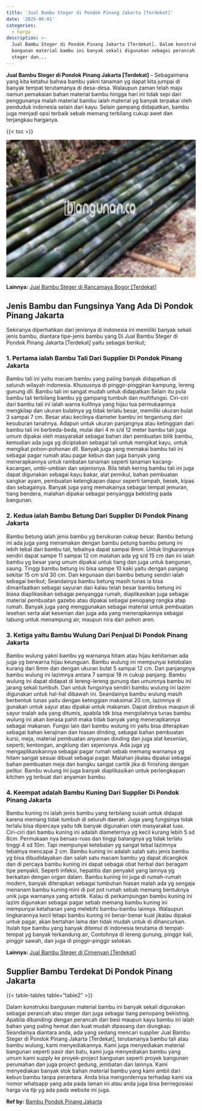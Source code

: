 ```yaml
---
title: 'Jual Bambu Steger di Pondok Pinang Jakarta [Terdekat]'
date: '2025-06-01'
categories:
  - harga
description: >-
  Jual Bambu Steger di Pondok Pinang Jakarta [Terdekat]. Dalam konstruksi
  bangunan material bambu ini banyak sekali digunakan sebagai perancah atau
  steger dan...
---
```


**Jual Bambu Steger di Pondok Pinang Jakarta \[Terdekat\]** – Sebagaimana yang kita ketahui bahwa bambu yakni tanaman yg dapat kita jumpai di banyak tempat terutamanya di desa-desa. Walaupun zaman telah maju namun pemakaian bahan material bambu hingga hari ini tidak sepi dari penggunanya malah material bambu ialah material yg banyak terpakai oleh penduduk indonesia selain dari kayu. Selain gampang didapatkan, bambu juga menjadi opsi terbaik sebab memang terbilang cukup awet dan terjangkau harganya.

{{< toc >}}

![Jual Bambu Steger di Pondok Pinang Jakarta [Terdekat]](/images/jual-bambu-tali-19.png)

**Lainnya:** [Jual Bambu Steger di Rancamaya Bogor \[Terdekat\]](https://bambu.bangunan.co/jual-bambu-steger-di-rancamaya-bogor-terdekat/)

## Jenis Bambu dan Fungsinya Yang Ada Di Pondok Pinang Jakarta

Sekiranya diperhatikan dari jenisnya di indonesia ini memiliki banyak sekali jenis bambu, diantara tipe-jenis bambu yang Di Jual Bambu Steger di Pondok Pinang Jakarta \[Terdekat\] yaitu sebagai berikut;

### 1\. Pertama ialah Bambu Tali Dari Supplier Di Pondok Pinang Jakarta

Bambu tali ini yaitu macam bambu yang paling banyak didapatkan di seluruh wilayah indonesia. Khususnya di pinggir-pinggiran kampung, lereng gunung dll. Bambu tali ini sangat mudah untuk didapatkan Selain itu pula bambu tali terbilang bambu yg gampang tumbuh dan multifungsi. Ciri-ciri dari bambu tali ini ialah warna kulitnya yang hijau tua permukaannya mengkilap dan ukuran bulatnya yg tidak terlalu besar, memiliki ukuran bulat 3 sampai 7 cm. Besar atau kecilnya diameter bambu ini tergantung dari kesuburan tanahnya. Adapun untuk ukuran panjangnya atau ketinggian dari bambu tali ini berbeda-beda, mulai dari 4 m s/d 12 meter bambu tali juga umum dipakai oleh masyarakat sebagai bahan dari pembuatan bilik bambu, kemudian ada juga yg diciptakan sebagai tali untuk mengikat kayu, untuk mengikat pohon-pohonan dll. Banyak juga yang memakai bambu tali ini sebagai pagar rumah atau pagar kebun dan juga banyak yang menerapkannya untuk rambatan tanaman seperti tanaman kacang-kacangan, umbi-umbian dan sejenisnya. Bila telah kering bambu tali ini juga dapat digunakan sebagai kayu bakar, alat pemikul, bahan pembuatan sangkar ayam, pembuatan kelengkapan dapur seperti tampah, besek, kipas dan sebagainya. Banyak juga yang memakainya sebagai tempat jemuran, tiang bendera, malahan dipakai sebagai penyangga bekisting pada bangunan.

### 2\. Kedua ialah Bambu Betung Dari Supplier Di Pondok Pinang Jakarta

Bambu betung ialah jenis bambu yg berukuran cukup besar. Bambu betung ini ada juga yang menamakan dengan bambu petung bambu petung ini lebih tebal dari bambu tali, tebalnya dapat sampai 8mm. Untuk lingkarannya sendiri dapat sampe 11 sampai 12 cm malahan ada yg s/d 15 cm dan ini ialah bambu yg besar yang umum dipakai untuk tiang dan juga untuk bangunan, saung. Tinggi bambu betung ini bisa sampe 10 kaki yaitu dengan panjang sekitar 15 cm s/d 30 cm. Dan kegunaan dari bambu betung sendiri ialah sebagai berikut; Seandainya bambu betung masih tunas ia bisa dimanfaatkan sebagai sayuran dan kalau telah besar bambu betung ini biasa diaplikasikan sebagai penyangga rumah, diaplikasikan juga sebagai material pembuatan gazebo atau dipakai sebagai penopang rangka atap rumah. Banyak juga yang menggunakan sebagai material untuk pembuatan lesehan serta alat kesenian dan juga ada yang menerapkannya sebagai tabung untuk menampung air, maupun nira dari pohon aren.

### 3\. Ketiga yaitu Bambu Wulung Dari Penjual Di Pondok Pinang Jakarta

Bambu wulung yakni bambu yg warnanya hitam atau hijau kehitaman ada juga yg berwarna hijau keunguan. Bambu wulung ini mempunyai ketebalan kurang dari 8mm dan dengan ukuran bulat 5 sampai 12 cm. Dan panjangnya bambu wulung ini lazimnya antara 7 sampai 18 m cukup panjang. Bambu wulung ini dapat didapat di lereng-lereng gunung dan umumnya bambu ini jarang sekali tumbuh. Dan untuk fungsinya sendiri bambu wulung ini lazim digunakan untuk hal-hal dibawah ini. Seandainya bambu wulung masih berbentuk tunas yaitu dengan ketinggian maksimal 20 cm, lazimnya di gunakan untuk sayur atau dipakai untuk makanan. Dapat direbus maupun di sayur malah ada yang ditumis, apabila tdk bisa mengolahnya tunas bambu wulung ini akan berasa pahit maka tidak banyak yang menerapkannya sebagai makanan. Fungsi lain dari bambu wulung ini yaitu bisa diterapkan sebagai bahan kerajinan dan hiasan dinding, sebagai bahan pembuatan kursi, meja, material pembuatan anyaman dinding dan juga alat kesenian, seperti; kentongan, angklung dan sejenisnya. Ada juga yg mengaplikasikannya sebagai pagar rumah sebab memang warnanya yg hitam sangat sesuai dibuat sebagai pagar. Malahan jikalau dipakai sebagai bahan pembuatan meja dan bangku sangat cantik jika di finishing dengan pelitur. Bambu wulung ini juga banyak diaplikasikan untuk perlengkapan kitchen yg terbuat dari anyaman bambu.

### 4\. Keempat adalah Bambu Kuning Dari Supplier Di Pondok Pinang Jakarta

Bambu kuning ini ialah jenis bambu yang terbilang susah untuk didapat karena memang tidak tumbuh di seluruh daerah. Juga yang fungsinya tidak terlalu bisa dipercaya yaitu tdk banyak digunakan oleh masyarakat luas. Ciri-ciri dari bambu kuning ini adalah diameternya yg kecil kurang lebih 5 sd 8cm. Permukaan nya beruas-ruas dan tinggi batangnya yg tidak terlalu tinggi 4 sd 10m. Tapi mempunyai ketebalan yg sangat tebal lazimnya tebalnya mencapai 2 cm. Bambu kuning ini adalah salah satu jenis bambu yg bisa dibudidayakan dan salah satu macam bambu yg dapat dicangkok dan di percaya bambu kuning ini dapat sebagai obat herbal dari beragam tipe penyakit. Seperti infeksi, hepatitis dan penyakit yang lainnya yg berkaitan dengan organ dalam. Bambu kuning ini juga di rumah-rumah modern, banyak diterapkan sebagai tumbuhan hiasan malah ada yg sengaja menanam bambu kuning mini di pot pot rumah sebab memang bentuknya unik juga warnanya yang artistik. Kalau di perkampungan bambu kuning ini lazim digunakan sebagai pagar sebab memang bambu kuning ini mempunyai ketahanan yang melebihi bambu-bambu lainnya. Walaupun lingkarannya kecil tetapi bambu kuning ini benar-benar kuat jikalau dipakai untuk pagar, akan bertahan lama dan tidak mudah untuk di dihancurkan. Itulah tipe bambu yang banyak ditemui di indonesia terutama di tempat-tempat yg banyak terkandung air, Contohnya di lereng gunung, pinggir kali, pinggir sawah, dan juga di pinggir-pinggir selokan.

**Lainnya:** [Jual Bambu Steger di Cimenyan \[Terdekat\]](https://bambu.bangunan.co/jual-bambu-steger-di-cimenyan-terdekat/)

## Supplier Bambu Terdekat Di Pondok Pinang Jakarta

{{< table-tables table="table2" >}}

Dalam konstruksi bangunan material bambu ini banyak sekali digunakan sebagai perancah atau steger dan juga sebagai tiang penopang bekisting. Apabila dibandingi dengan perancah dari besi maupun kayu bambu ini ialah bahan yang paling hemat dan kuat mudah dipasang dan diungkap. Seandainya diantara anda, ada yang sedang mencari supplier Jual Bambu Steger di Pondok Pinang Jakarta \[Terdekat\], terutamanya bambu tali atau bambu wulung, kami menyediakannya. Kami juga menyediakan material bangunan seperti pasir dan batu, kami juga menyediakan bambu yang umum kami supply ke proyek-project bangunan seperti proyek bangunan perumahan dan juga project gedung, jembatan dan lainnya. Kami menyediakan banyak stok bahan material bambu yang kami ambil dari kebun bambu tanpa perantara. Anda bisa mengordernya terhadap kami via nomor whatsapp yang ada pada laman ini atau anda juga bisa bernegosiasi harga via tlp yg ada pada website ini juga.

**Ref by:** [Bambu Pondok Pinang Jakarta](https://id.wikipedia.org/wiki/Bambu)
